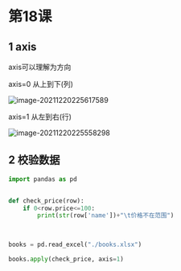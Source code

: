 # 第18课 

## 1 axis

axis可以理解为方向 

axis=0 从上到下(列)

![image-20211220225617589](C:\Users\Administrator\Desktop\pandas笔记\18-轴的概率.assets\image-20211220225617589.png)

axis=1 从左到右(行)

![image-20211220225558298](C:\Users\Administrator\Desktop\pandas笔记\18-轴的概率.assets\image-20211220225558298.png)







## 2 校验数据

```python
import pandas as pd


def check_price(row):
	if 0<row.price<=100:
		print(str(row['name'])+"\t价格不在范围")
		


books = pd.read_excel("./books.xlsx")

books.apply(check_price, axis=1)  
```

